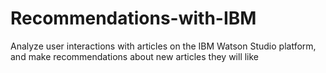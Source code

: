 # Recommendations-with-IBM
Analyze user interactions with articles on the IBM Watson Studio platform, and make recommendations about new articles they will like
